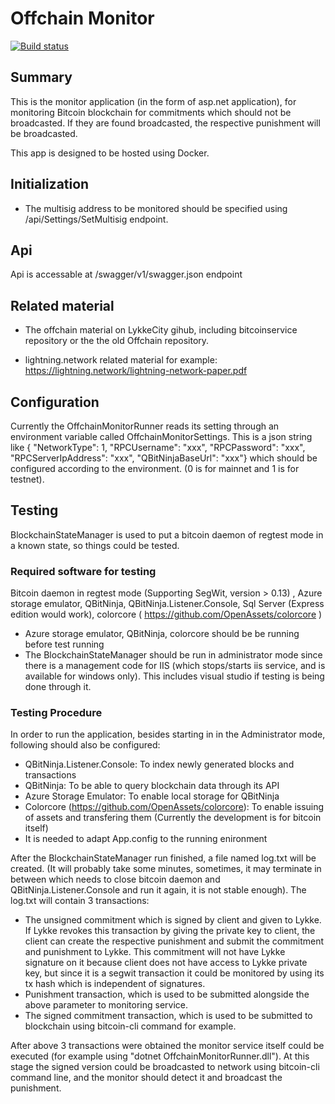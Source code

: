 # Offchain Monitor

[![Build status](https://ci.appveyor.com/api/projects/status/jjncv8d8i8482q68?svg=true)](https://ci.appveyor.com/project/lykke/offchainmonitor)

## Summary

This is the monitor application (in the form of asp.net application), for monitoring Bitcoin blockchain for commitments which should not be broadcasted. If they are found broadcasted, the respective punishment will be broadcasted.

This app is designed to be hosted using Docker.

## Initialization

*   The multisig address to be monitored should be specified using /api/Settings/SetMultisig endpoint.

## Api

Api is accessable at /swagger/v1/swagger.json endpoint

## Related material

*   The offchain material on LykkeCity gihub, including bitcoinservice repository or the the old Offchain repository.

*   lightning.network related material for example: https://lightning.network/lightning-network-paper.pdf

## Configuration

Currently the OffchainMonitorRunner reads its setting through an environment variable called OffchainMonitorSettings. This is a json string like {  "NetworkType": 1,  "RPCUsername": "xxx",  "RPCPassword": "xxx",  "RPCServerIpAddress": "xxx",  "QBitNinjaBaseUrl": "xxx"} which should be configured according to the environment. (0 is for mainnet and 1 is for testnet).

## Testing

BlockchainStateManager is used to put a bitcoin daemon of regtest mode in a known state, so things could be tested.

### Required software for testing

Bitcoin daemon in regtest mode (Supporting SegWit, version > 0.13) , Azure storage emulator, QBitNinja, QBitNinja.Listener.Console, Sql Server (Express edition would work), colorcore ( https://github.com/OpenAssets/colorcore )

*   Azure storage emulator, QBitNinja, colorcore should be be running before test running
*   The BlockchainStateManager should be run in administrator mode since there is a management code for IIS (which stops/starts iis service, and is available for windows only). This includes visual studio if testing is being done through it.

### Testing Procedure

In order to run the application, besides starting in in the Administrator mode, following should also be configured:
*   QBitNinja.Listener.Console: To index newly generated blocks and transactions
*   QBitNinja: To be able to query blockchain data through its API
*   Azure Storage Emulator: To enable local storage for QBitNinja
*   Colorcore (https://github.com/OpenAssets/colorcore): To enable issuing of assets and transfering them (Currently the development is for bitcoin itself)
*   It is needed to adapt App.config to the running enironment

After the BlockchainStateManager run finished, a file named log.txt will be created. (It will probably take some minutes, sometimes, it may terminate in between which needs to close bitcoin daemon and QBitNinja.Listener.Console and run it again, it is not stable enough).
The log.txt will contain 3 transactions:
*   The unsigned commitment which is signed by client and given to Lykke. If Lykke revokes this transaction by giving the private key to client, the client can create the respective punishment and submit the commitment and punishment to Lykke. This commitment will not have Lykke signature on it because client does not have access to Lykke private key, but since it is a segwit transaction it could be monitored by using its tx hash which is independent of signatures.
*   Punishment transaction, which is used to be submitted alongside the above parameter to monitoring service.
*   The signed commitment transaction, which is used to be submitted to blockchain using bitcoin-cli command for example.

After above 3 transactions were obtained the monitor service itself could be executed (for example using "dotnet OffchainMonitorRunner.dll"). At this stage the signed version could be broadcasted to network using bitcoin-cli command line, and the monitor should detect it and broadcast the punishment.